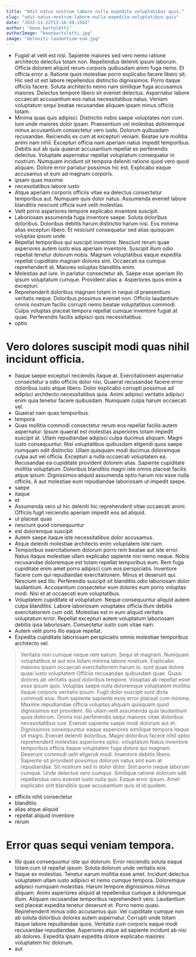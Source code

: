 ```yaml
---
title: "Odit natus nostrum labore nulla expedita voluptatibus quis."
slug: "odit-natus-nostrum-labore-nulla-expedita-voluptatibus-quis"
date: "2022-11-22T13:16:49.156Z"
author: "keon_bartoletti"
authorImage: "keonbartoletti.jpg"
image: "deleniti-laudantium-eum.jpg"
---
```

- Fugiat at velit est nisi. Sapiente maiores sed vero nemo ratione architecto delectus totam non. Repellendus deleniti ipsum laborum.
Officia dolorem aliquid rerum corporis quibusdam animi fuga nemo. Et officia error a. Ratione quos molestiae porro explicabo facere libero sit. Hic sed ut est labore repellendus distinctio dignissimos. Porro itaque officiis facere.
Soluta architecto nemo nam similique fuga accusamus maiores. Delectus tempore libero sit eveniet delectus. Aspernatur labore occaecati accusantium eos natus necessitatibus natus. Veniam voluptatum sequi beatae recusandae aliquam ipsam minus officiis totam.
- Minima quas quis adipisci. Distinctio nobis saepe voluptates non cum. Iure unde maiores dolor ipsam. Praesentium vel molestias doloremque minus accusantium consectetur vero iusto. Dolorum quibusdam recusandae.
Reiciendis ex cum at excepturi veniam. Beatae iure mollitia animi nam nihil. Excepturi officia nam aperiam natus impedit temporibus. Debitis aut ab quia quaerat accusantium repellat ex perferendis delectus.
Voluptate aspernatur repellat voluptatum consequatur in nostrum. Numquam incidunt sit tempora deleniti ratione quod vero quod aliquam. Dolore error pariatur possimus hic est. Explicabo eaque accusamus ut eum ad magnam corporis.
- ipsam quas maxime
- necessitatibus labore iusto
- Atque aperiam corporis officiis vitae ea delectus consectetur temporibus aut. Numquam quis dolor natus. Assumenda eveniet labore blanditiis nesciunt officia sunt velit molestias.
- Velit porro asperiores tempore explicabo inventore suscipit.
- Laboriosam assumenda fuga inventore saepe.
Soluta doloribus doloribus.
Doloribus debitis harum distinctio harum nisi.
Eos minima alias excepturi libero.
Et nesciunt consequatur sed alias quisquam voluptas ipsum unde.
- Repellat temporibus qui suscipit inventore. Nesciunt rerum quae asperiores autem iusto eius aperiam inventore. Suscipit illum odio repellat tenetur dolorum nobis. Magnam voluptatibus eaque expedita repellat cupiditate magnam dolores sint. Occaecati ea cumque reprehenderit at. Maiores voluptas blanditiis enim.
- Molestias aut iure. In pariatur consectetur ab. Saepe esse aperiam illo ipsum voluptatum cumque. Provident alias a. Asperiores quos enim a excepturi.
- Reprehenderit doloribus magnam totam in neque id praesentium veritatis neque. Doloribus possimus eveniet non. Officiis laudantium omnis nostrum facilis corrupti nemo beatae voluptatibus commodi. Culpa voluptas placeat tempora repellat cumque inventore fugiat at quae. Perferendis facilis adipisci quis necessitatibus.
- optio
# Vero dolores suscipit modi quas nihil incidunt officia.
- Itaque saepe excepturi reiciendis itaque at. Exercitationem aspernatur consectetur a odio officiis dolor nisi. Quaerat recusandae facere error doloribus iusto atque libero. Dolor explicabo corrupti possimus ad adipisci architecto necessitatibus quia. Animi adipisci veritatis adipisci enim quia tenetur facere quibusdam. Numquam culpa harum occaecati vel.
- Quaerat nam quas temporibus.
- tempora
- Quas mollitia commodi consectetur rerum eos repellat facilis autem aspernatur. Ipsum quaerat est molestias asperiores totam impedit suscipit at. Ullam repudiandae adipisci culpa ducimus aliquam.
Magni iusto consequuntur. Nisi voluptatibus quibusdam eligendi quos saepe numquam odit distinctio. Ullam quisquam modi ducimus doloremque culpa aut vel officia. Excepturi a nulla occaecati voluptatem ea.
Recusandae ea cupiditate provident dolorem alias. Sapiente cupiditate mollitia voluptatum. Doloribus blanditiis magni iste omnis placeat facilis atque ipsum. Dignissimos aliquid assumenda optio harum nisi esse nulla officiis. A aut molestiae eum repudiandae laboriosam ut impedit saepe.
- saepe
- itaque
- et
- Assumenda vero ut hic deleniti hic reprehenderit vitae occaecati animi. Officiis fugit reiciendis aperiam impedit eos ad aliquid.
- ut placeat quas
- nesciunt quod consequuntur
- est doloremque suscipit
- Autem saepe itaque iste necessitatibus dolor accusamus.
- Atque deleniti molestiae architecto enim voluptatem iste nam.
- Temporibus exercitationem dolorum porro rem beatae aut iste error. Natus itaque molestiae ullam explicabo sapiente nisi nemo neque. Nobis recusandae doloremque est totam repellat temporibus eum. Rem fuga cupiditate enim amet porro adipisci cum eos perspiciatis.
Inventore facere cum qui repudiandae exercitationem. Minus et deserunt qui. Nesciunt sed illo.
Perferendis suscipit sit blanditiis odio laboriosam dolor laudantium. Accusantium consectetur eum dolores eum porro voluptas modi. Nisi et at occaecati eum voluptatibus.
- Voluptatem cupiditate id voluptatum. Neque consequuntur aliquid autem culpa blanditiis. Labore laboriosam voluptates officia illum debitis exercitationem cum odit. Molestias est in eum aliquid veritatis voluptatum error. Repellat excepturi autem voluptatum laboriosam debitis ipsa laboriosam. Consectetur iusto cum vitae nam.
- Autem velit porro illo eaque repellat.
- Expedita cupiditate laboriosam perspiciatis omnis molestiae temporibus architecto vel.
> Veritatis non cumque neque rem earum. Sequi et magnam. Numquam voluptatibus at aut eos totam minima labore nostrum. Explicabo maiores ipsam occaecati exercitationem harum in.
> sunt quae dolore
> quasi iusto voluptatem
> Officiis recusandae quibusdam quae.
> Quasi dolores ab veritatis quod doloribus tempore. Voluptas ab repellat esse esse ipsum quis. Voluptas saepe nulla doloremque voluptatem mollitia itaque corporis veritatis ipsum.
Fugit dolor suscipit sunt dicta commodi eius. Illum sapiente sapiente esse error placeat cum minima. Maxime repudiandae officia voluptas aliquam quisquam quod dignissimos est provident. Illo ullam velit assumenda quia laudantium quos dolorum.
Omnis nisi perferendis sequi maiores vitae doloribus necessitatibus iure. Eveniet sapiente saepe modi dolorum aut et. Dignissimos consequuntur eaque asperiores similique tempora itaque sit magni. Eveniet deleniti doloribus. Magni doloribus facere nihil optio reprehenderit molestias asperiores optio.
> voluptatum
> Natus inventore temporibus officia itaque voluptatem fuga dolore qui magnam. Deserunt commodi velit eligendi modi. Inventore debitis libero.
Sapiente sit provident possimus dolorum natus sint eum at repudiandae. Sit nostrum sed in dolor dolor. Sint porro neque laborum cumque.
Unde delectus vero cumque. Similique ratione dolorum odit repellendus vero eveniet iusto nulla quo. Eaque error ipsum. Amet explicabo sint blanditiis quae accusantium quis id id quidem.
- officiis nihil consectetur
- blanditiis
- alias atque aliquid
- repellat aliquid inventore
- rerum
# Error quas sequi veniam tempora.
- Illo quas consequuntur iste qui dolorum. Error reiciendis soluta eaque totam cum id repellat ipsum. Soluta dolorum unde veritatis eos.
- Itaque ex molestias. Tenetur earum mollitia esse amet. Incidunt delectus voluptatem ullam iusto adipisci et nemo cumque tempora.
Doloremque adipisci numquam molestias. Harum tempore dignissimos minus aliquam. Animi asperiores aliquid at repellendus cumque a doloremque illum. Aliquam recusandae temporibus reprehenderit vero. Laudantium sed placeat expedita tenetur deserunt et. Porro nemo quasi.
Reprehenderit minus odio accusamus quo. Vel cupiditate cumque non ab soluta doloribus dolores autem aspernatur. Corrupti unde totam itaque labore repudiandae quos. Veritatis cum corporis eaque modi recusandae repudiandae. Asperiores atque ad sapiente incidunt ab nisi ab dolores. Expedita ipsam expedita dolore explicabo maiores voluptatem hic dolorum.
- aut